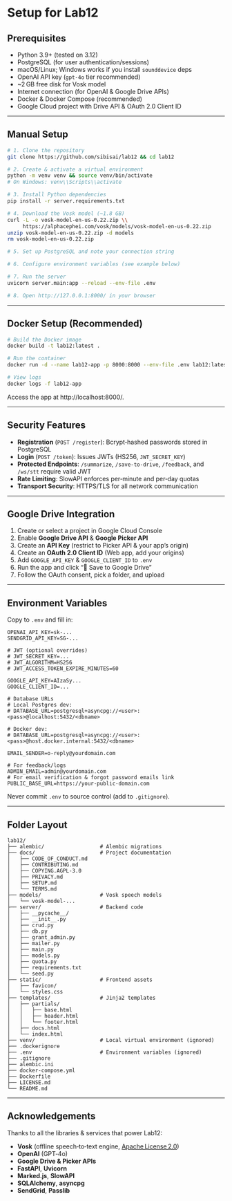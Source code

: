 # Setup for Lab12

## Prerequisites

- Python 3.9+ (tested on 3.12)
- PostgreSQL (for user authentication/sessions)
- macOS/Linux; Windows works if you install `sounddevice` deps
- OpenAI API key (`gpt-4o` tier recommended)
- ~2 GB free disk for Vosk model
- Internet connection (for OpenAI & Google Drive APIs)
- Docker & Docker Compose (recommended)
- Google Cloud project with Drive API & OAuth 2.0 Client ID

---

## Manual Setup

```bash
# 1. Clone the repository
git clone https://github.com/sibisai/lab12 && cd lab12

# 2. Create & activate a virtual environment
python -m venv venv && source venv/bin/activate
# On Windows: venv\\Scripts\\activate

# 3. Install Python dependencies
pip install -r server.requirements.txt

# 4. Download the Vosk model (~1.8 GB)
curl -L -o vosk-model-en-us-0.22.zip \\
     https://alphacephei.com/vosk/models/vosk-model-en-us-0.22.zip
unzip vosk-model-en-us-0.22.zip -d models
rm vosk-model-en-us-0.22.zip

# 5. Set up PostgreSQL and note your connection string

# 6. Configure environment variables (see example below)

# 7. Run the server
uvicorn server.main:app --reload --env-file .env

# 8. Open http://127.0.0.1:8000/ in your browser
```

---

## Docker Setup (Recommended)

```bash
# Build the Docker image
docker build -t lab12:latest .

# Run the container
docker run -d --name lab12-app -p 8000:8000 --env-file .env lab12:latest

# View logs
docker logs -f lab12-app
```

Access the app at http://localhost:8000/.

---

## Security Features

- **Registration** (`POST /register`): Bcrypt‑hashed passwords stored in PostgreSQL
- **Login** (`POST /token`): Issues JWTs (HS256, `JWT_SECRET_KEY`)
- **Protected Endpoints**: `/summarize`, `/save-to-drive`, `/feedback`, and `/ws/stt` require valid JWT
- **Rate Limiting**: SlowAPI enforces per‑minute and per‑day quotas
- **Transport Security**: HTTPS/TLS for all network communication

---

## Google Drive Integration

1. Create or select a project in Google Cloud Console
2. Enable **Google Drive API** & **Google Picker API**
3. Create an **API Key** (restrict to Picker API & your app’s origin)
4. Create an **OAuth 2.0 Client ID** (Web app, add your origins)
5. Add `GOOGLE_API_KEY` & `GOOGLE_CLIENT_ID` to `.env`
6. Run the app and click “💾 Save to Google Drive”
7. Follow the OAuth consent, pick a folder, and upload

---

## Environment Variables

Copy to `.env` and fill in:

```dotenv
OPENAI_API_KEY=sk-...
SENDGRID_API_KEY=SG-...

# JWT (optional overrides)
# JWT_SECRET_KEY=...
# JWT_ALGORITHM=HS256
# JWT_ACCESS_TOKEN_EXPIRE_MINUTES=60

GOOGLE_API_KEY=AIzaSy...
GOOGLE_CLIENT_ID=...

# Database URLs
# Local Postgres dev:
# DATABASE_URL=postgresql+asyncpg://<user>:<pass>@localhost:5432/<dbname>

# Docker dev:
# DATABASE_URL=postgresql+asyncpg://<user>:<pass>@host.docker.internal:5432/<dbname>

EMAIL_SENDER=o-reply@yourdomain.com

# For feedback/logs
ADMIN_EMAIL=admin@yourdomain.com
# For email verification & forgot password emails link
PUBLIC_BASE_URL=https://your-public-domain.com
```

Never commit `.env` to source control (add to `.gitignore`).

---

## Folder Layout

```text
lab12/
├── alembic/                  # Alembic migrations
├── docs/                     # Project documentation
│   ├── CODE_OF_CONDUCT.md
│   ├── CONTRIBUTING.md
│   ├── COPYING.AGPL-3.0
│   ├── PRIVACY.md
│   ├── SETUP.md
│   └── TERMS.md
├── models/                   # Vosk speech models
│   └── vosk-model-...
├── server/                   # Backend code
│   ├── __pycache__/
│   ├── __init__.py
│   ├── crud.py
│   ├── db.py
│   ├── grant_admin.py
│   ├── mailer.py
│   ├── main.py
│   ├── models.py
│   ├── quota.py
│   ├── requirements.txt
│   └── seed.py
├── static/                   # Frontend assets
│   ├── favicon/
│   └── styles.css
├── templates/                # Jinja2 templates
│   ├── partials/
│   │   ├── base.html
│   │   ├── header.html
│   │   └── footer.html
│   ├── docs.html
│   └── index.html
├── venv/                     # Local virtual environment (ignored)
├── .dockerignore
├── .env                      # Environment variables (ignored)
├── .gitignore
├── alembic.ini
├── docker-compose.yml
├── Dockerfile
├── LICENSE.md
└── README.md
```

---

## Acknowledgements

Thanks to all the libraries & services that power Lab12:

- **Vosk** (offline speech‑to‑text engine, [Apache License 2.0](https://github.com/alphacep/vosk-api/tree/master?tab=Apache-2.0-1-ov-file#readme))
- **OpenAI** (GPT‑4o)
- **Google Drive & Picker APIs**
- **FastAPI**, **Uvicorn**
- **Marked.js**, **SlowAPI**
- **SQLAlchemy**, **asyncpg**
- **SendGrid**, **Passlib**

